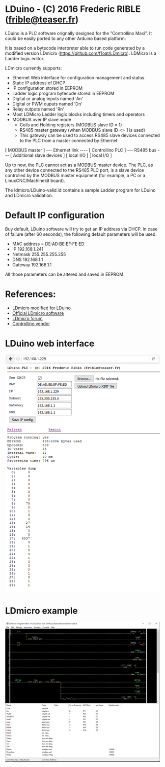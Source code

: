 # LDuino - (C) 2016 Frederic RIBLE (frible@teaser.fr)

LDuino is a PLC software orignally designed for the "Controllino Maxi".
It could be easily ported to any other Arduino based platform.

It is based on a bytecode interpreter able to run code generated by a modified version LDmicro (https://github.com/f1oat/LDmicro).
LDMicro is a Ladder logic editor.

LDmicro currently supports:
* Ethernet Web interface for configuration management and status
* Static IP address of DHCP
* IP configuration stored in EEPROM
* Ladder logic program bytecode stored in EEPROM
* Digital or analog inputs named 'An'
* Digital or PWM ouputs named 'Dn'
* Relay outputs named 'Rn'
* Most LDMicro Ladder logic blocks including timers and operators
* MODBUS over IP slave mode
  * Coils and Holding registers (MODBUS slave ID = 1)
  * RS485 master gateway (when MODBUS slave ID <> 1 is used)
  * This gateway can be used to access RS485 slave devices connected to the PLC from a master connected by Ethernet

[ MODBUS master ] --- Ethernet link ---- [ Controllino PLC ] --- RS485 bus --- [ Additional slave devices ]
                                         [    local I/O    ]                   [        local I/O         ]

Up to now, the PLC cannot act as a MODBUS master device.
The PLC, as any other device connected to the RS485 PLC port, is a slave device controlled by the MODBUS master equipment
(for example, a PC or a LinuxCNC/Machinekit board).

The ldmicro/LDuino-valid.ld contains a sample Ladder program for LDuino and LDmicro validation.

# Default IP configuration

Buy default, LDuino software will try to get an IP address via DHCP.
In case of failure (after 60 seconds), the following default parameters will be used:
* MAC address = DE:AD:BE:EF:FE:ED
* IP 192.168.1.241
* Netmask 255.255.255.255
* DNS 192.168.1.1
* Gateway 192.168.1.1

All those parameters can be altered and saved in EEPROM.

# References:
* [LDmicro modified for LDuino](https://github.com/f1oat/LDmicro)
* [Official LDmicro software](https://github.com/LDmicro/LDmicro)
* [LDmicro forum](http://cq.cx/ladder-forum.pl)
* [Controllino vendor](http://controllino.biz/)

# LDuino web interface

![LDuino Web interface](/doc/LDuino_web.png)

# LDmicro example 

![LDmicro example](/doc/LDmicro.png)
